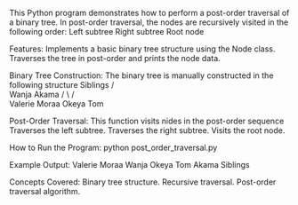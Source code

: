 This Python program demonstrates how to perform a post-order traversal of a binary tree. In post-order traversal, the nodes are recursively visited in the following order:
Left subtree
Right subtree
Root node

Features:
Implements a basic binary tree structure using the Node class.
Traverses the tree in post-order and prints the node data.

Binary Tree Construction:
The binary tree is manually constructed in the following structure
           Siblings
          /         \
       Wanja       Akama
       /   \       /    \
  Valerie Moraa  Okeya   Tom

Post-Order Traversal:
This function visits nides in the post-order sequence
Traverses the left subtree.
Traverses the right subtree.
Visits the root node.

How to Run the Program:
python post_order_traversal.py

Example Output:
Valerie Moraa Wanja Okeya Tom Akama Siblings

Concepts Covered:
Binary tree structure.
Recursive traversal.
Post-order traversal algorithm.
